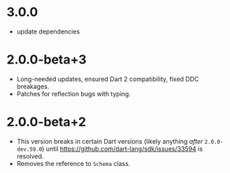 # 3.0.0
- update dependencies

# 2.0.0-beta+3
* Long-needed updates, ensured Dart 2 compatibility, fixed DDC breakages.
* Patches for reflection bugs with typing.

# 2.0.0-beta+2
* This version breaks in certain Dart versions (likely anything *after* `2.0.0-dev.59.0`)
until https://github.com/dart-lang/sdk/issues/33594 is resolved.
* Removes the reference to `Schema` class.